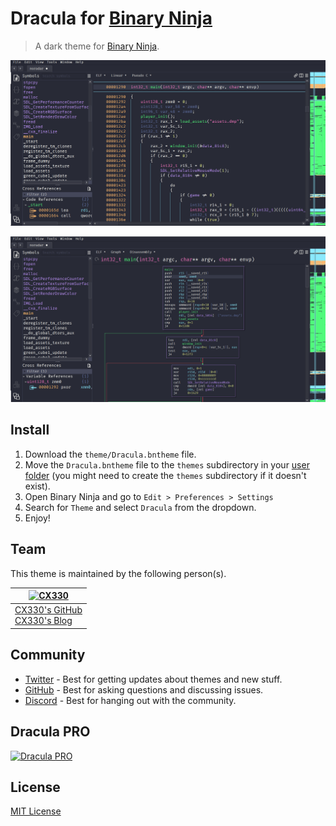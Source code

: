# Dracula for [Binary Ninja](https://binary.ninja/)

> A dark theme for [Binary Ninja](https://binary.ninja/).

![Screenshot1](./screenshot1.png)

![Screenshot2](./screenshot2.png)

## Install

1. Download the `theme/Dracula.bntheme` file.
2. Move the `Dracula.bntheme` file to the `themes` subdirectory in your [user folder](https://docs.binary.ninja/guide/index.html#user-folder) (you might need to create the `themes` subdirectory if it doesn't exist).
3. Open Binary Ninja and go to `Edit > Preferences > Settings`
4. Search for `Theme` and select `Dracula` from the dropdown.
5. Enjoy!

## Team

This theme is maintained by the following person(s).

| [![CX330](https://github.com/CX330Blake.png?size=100)](https://github.com/CX330Blake)      |
| ------------------------------------------------------------------------------------------ |
| [CX330's GitHub](https://github.com/CX330Blake)<br />[CX330's Blog](https://blog.cx330.tw) |

## Community

- [Twitter](https://twitter.com/draculatheme) - Best for getting updates about themes and new stuff.
- [GitHub](https://github.com/dracula/dracula-theme/discussions) - Best for asking questions and discussing issues.
- [Discord](https://draculatheme.com/discord-invite) - Best for hanging out with the community.

## Dracula PRO

[![Dracula PRO](./.github/dracula-pro.png)](https://draculatheme.com/pro)

## License

[MIT License](./LICENSE)
